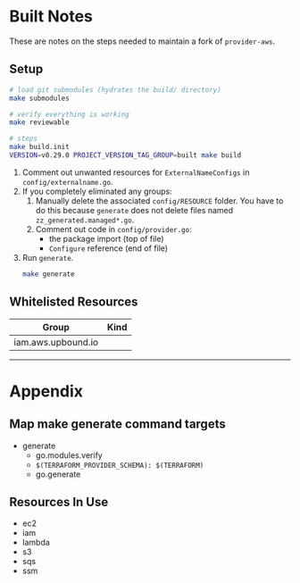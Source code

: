 # Built Notes
These are notes on the steps needed to maintain a fork of `provider-aws`.

## Setup

```bash
# load git submodules (hydrates the build/ directory)
make submodules

# verify everything is working
make reviewable

# steps
make build.init
VERSION=v0.29.0 PROJECT_VERSION_TAG_GROUP=built make build
```

1. Comment out unwanted resources for `ExternalNameConfigs` in `config/externalname.go`.
1. If you completely eliminated any groups:
    1. Manually delete the associated `config/RESOURCE` folder. You have to do this because `generate` does not delete files named `zz_generated.managed*.go`.
    1. Comment out code in `config/provider.go`:
        * the package import (top of file)
        * `Configure` reference (end of file)
1. Run `generate`.
    ```bash
    make generate
    ```

## Whitelisted Resources
|Group|Kind|
|---|---|
|iam.aws.upbound.io||

---

# Appendix

## Map make generate command targets
* generate
    * go.modules.verify
    * `$(TERRAFORM_PROVIDER_SCHEMA): $(TERRAFORM)`
    * go.generate

## Resources In Use
* ec2
* iam
* lambda
* s3
* sqs
* ssm
